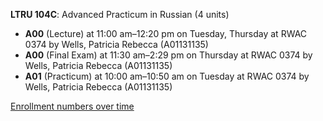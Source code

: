 **LTRU 104C**: Advanced Practicum in Russian (4 units)

- **A00** (Lecture) at 11:00 am–12:20 pm on Tuesday, Thursday at RWAC 0374 by Wells, Patricia Rebecca (A01131135)
- **A00** (Final Exam) at 11:30 am–2:29 pm on Thursday at RWAC 0374 by Wells, Patricia Rebecca (A01131135)
- **A01** (Practicum) at 10:00 am–10:50 am on Tuesday at RWAC 0374 by Wells, Patricia Rebecca (A01131135)

[Enrollment numbers over time](./LTRU104C.tsv)
